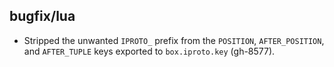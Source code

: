 ## bugfix/lua

* Stripped the unwanted `IPROTO_` prefix from the `POSITION`, `AFTER_POSITION`,
  and `AFTER_TUPLE` keys exported to `box.iproto.key` (gh-8577).
